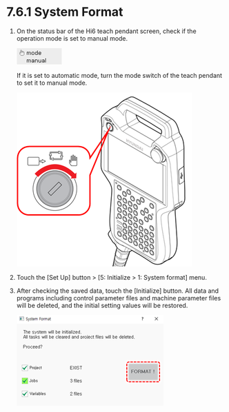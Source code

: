 ﻿# 7.6.1 System Format

1.	On the status bar of the Hi6 teach pendant screen, check if the operation mode is set to manual mode.

    ![](../../_assets/tp630/sbar-mode-manual_eng.png)

    If it is set to automatic mode, turn the mode switch of the teach pendant to set it to manual mode.

    ![](../../_assets/tp630/TP-hw-switch-manual.png)

2.	Touch the \[Set Up\] button &gt; \[5: Initialize &gt; 1: System format\] menu.


3.	After checking the saved data, touch the \[Initialize\] button. All data and programs including control parameter files and machine parameter files will be deleted, and the initial setting values will be restored.

    ![](../../_assets/tp630/pop-system-init_eng.png)

